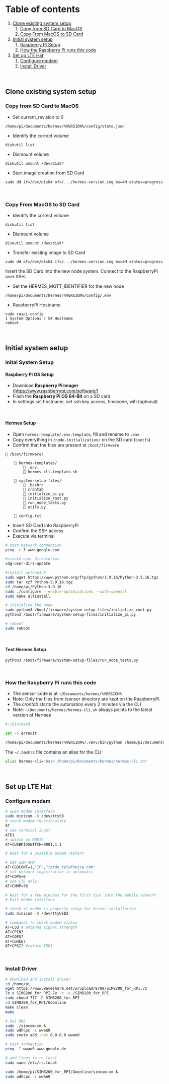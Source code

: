 # Table of contents
1. [Clone existing system setup](#paragraph1)
   1. [Copy from SD Card to MacOS](#subparagraph1)
   2. [Copy From MacOS to SD Card](#subparagraph2)
2. [Initial system setup](#paragraph2)
   1. [Raspberry Pi Setup](#subparagraph2)
   2. [How the Raspberry Pi runs this code](#subparagraph2)
3. [Set up LTE Hat](#paragraph3)
   1. [Configure modem](#subparagraph5)
   2. [Install Driver](#subparagraph6)

<br/>

## Clone existing system setup <a name="paragraph1"></a>


### Copy from SD Card to MacOS <a name="subparagraph1"></a>

- Set current_revision to 0
```
/home/pi/Documents/hermes/%VERSION%/config/state.json 
```

- Identify the correct volume
```
diskutil list
```

- Dismount volume
```
diskutil umount /dev/disk*
```

- Start image creation from SD Card
```
sudo dd if=/dev/disk4 of=/.../hermes-version.img bs=4M status=progress
```

<br/>

### Copy From MacOS to SD Card <a name="subparagraph2"></a>

- Identify the correct volume
```
diskutil list
```

- Dismount volume
```
diskutil umount /dev/disk*
```

- Transfer existing image to SD Card
```
sudo dd of=/dev/disk4 if=/.../hermes-version.img bs=4M status=progress
```

Insert the SD Card into the new node system. Connect to the RaspberryPi over SSH:

- Set the HERMES_MQTT_IDENTIFIER for the new node
```
/home/pi/Documents/hermes/%VERSION%/config/.env 
```

- RaspberryPi Hostname
  
```
sudo raspi-config
1 System Options / S4 Hostname
reboot
```

<br/>

## Initial system setup <a name="paragraph2"></a>


### Inital System Setup <a name="subparagraph3"></a>


#### Raspberry Pi OS Setup
- Download **Raspberry Pi Imager** (https://www.raspberrypi.com/software/) 
- Flash the **Raspberry Pi OS 64-Bit** on a SD card
- In settings set hostname, set ssh key access, timezone, wifi (optional)

<br/>

#### Hermes Setup

- Open `hermes-template/.env.template`, fill and rename to `.env` 
- Copy everything in `/node-initialization/` on the SD card (`bootfs`) 
- Confirm that the files are present at `/boot/firmware`
```
📁 /boot/firmware/

    📁 hermes-templates/
        📄 .env.
        📄 hermes-cli.template.sh

    📁 system-setup-files/
        📄 .bashrc
        📄 crontab
        📄 initialize_pi.py
        📄 initialize_root.py
        📄 run_node_tests.py
        📄 utils.py

    📄 config.txt
```
- Insert SD Card into RaspberryPi
- Confirm the SSH access
- Execute via terminal

```bash
# test network connection
ping -c 3 www.google.com

#create user directories
xdg-user-dirs-update

#install python3.9
sudo wget https://www.python.org/ftp/python/3.9.16/Python-3.9.16.tgz
sudo tar xzf Python-3.9.16.tgz
cd /home/pi/Python-3.9.16
sudo ./configure --enable-optimizations --with-openssl
sudo make altinstall

# initialize the node
sudo python3 /boot/firmware/system-setup-files/initialize_root.py
python3 /boot/firmware/system-setup-files/initialize_pi.py

# reboot
sudo reboot
```

<br/>

#### Test Hermes Setup

```
python3 /boot/firmware/system-setup-files/run_node_tests.py
```


<br/>

### How the Raspberry Pi runs this code <a name="subparagraph4"></a>

- The sensor code is at `~/Documents/hermes/%VERSION%` 
- Note: Only the files from /sensor directory are kept on the RaspberryPi.
- The _crontab_ starts the automation every 2 minutes via the CLI
- Note: `~/Documents/hermes/hermes-cli.sh` always points to the latest version of Hermes

```bash
#!/bin/bash

set -o errexit

/home/pi/Documents/hermes/%VERSION%/.venv/bin/python /home/pi/Documents/hermes/%VERSION%/cli/main.py $*
```

The `~/.bashrc` file contains an alias for the CLI:

```bash
alias hermes-cli="bash /home/pi/Documents/hermes/hermes-cli.sh"
```

<br/>

## Set up LTE Hat <a name="paragraph3"></a>

### Configure modem <a name="subparagraph5"></a>

```bash
# open modem interface
sudo minicom -D /dev/ttyS0
# check modem functionality
AT 
# see terminal input
ATE1 
# switch to RNDIS
AT+CUSBPIDSWITCH=9001,1,1

# Wait for a possible modem restart

# set SIM APN
AT+CGDCONT=1,"IP","iotde.telefonica.com"
# set network registration to automatic
AT+COPS=0
# set LTE only
AT+CNMP=38

# Wait for a few minutes for the first dial into the mobile network
# Exit modem interface
```

```bash
# check if modem is properly setup for driver installation
sudo minicom -D /dev/ttyUSB2

# commands to check modem status
AT+CSQ # antenna signal strength
AT+CPIN?
AT+COPS? 
AT+CGREG?  
AT+CPSI? #return IMEI
```

<br/>

### Install Driver <a name="subparagraph6"></a>

```bash
# download and install driver
cd /home/pi
wget https://www.waveshare.net/w/upload/8/89/SIM8200_for_RPI.7z
7z x SIM8200_for_RPI.7z -r -o./SIM8200_for_RPI
sudo chmod 777 -R SIM8200_for_RPI
cd SIM8200_for_RPI/Goonline
make clean
make

# Set DNS
sudo ./simcom-cm &
sudo udhcpc -i wwan0
sudo route add -net 0.0.0.0 wwan0

# test connection
ping -I wwan0 www.google.de

# add lines to rc.local
sudo nano /etc/rc.local
```

```bash
sudo /home/pi/SIM8200_for_RPI/Goonline/simcom-cm &
sudo udhcpc -i wwan0
```

<br/>




